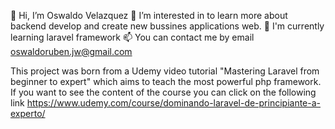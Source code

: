 👋 Hi, I’m Oswaldo Velazquez 
👀 I’m interested in to learn more about backend develop and create new bussines applications web.
🌱 I'm currently learning laravel framework 
📫 You can contact me by email oswaldoruben.jw@gmail.com

This project was born from a Udemy video tutorial "Mastering Laravel from beginner to expert" which aims to teach the most powerful php framework. If you want to see the content of the course you can click on the following link https://www.udemy.com/course/dominando-laravel-de-principiante-a-experto/
